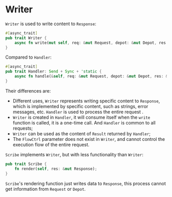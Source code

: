 # Writer

```Writer``` is used to write content to ```Response```:

```rust
#[async_trait]
pub trait Writer {
    async fn write(mut self, req: &mut Request, depot: &mut Depot, res: &mut Response);
}
````

Compared to ```Handler```:

```rust
#[async_trait]
pub trait Handler: Send + Sync + 'static {
    async fn handle(&self, req: &mut Request, depot: &mut Depot, res: &mut Response, ctrl: &mut FlowCtrl);
}
````

Their differences are:
- Different uses, ```Writer``` represents writing specific content to ```Response```, which is implemented by specific content, such as strings, error messages, etc. ```Handler``` is used to process the entire request .
- ```Writer``` is created in ```Handler```, it will consume itself when the ```write``` function is called, it is a one-time call. And ```Handler``` is common to all requests;
- ```Writer``` can be used as the content of ```Result``` returned by ```Handler```;
- The ```FlowCtrl``` parameter does not exist in ```Writer```, and cannot control the execution flow of the entire request.

```Scribe``` implements ```Writer```, but with less functionality than ```Writer```:

```rust
pub trait Scribe {
    fn render(self, res: &mut Response);
}
````

```Scribe```'s rendering function just writes data to ```Response```, this process cannot get information from ```Request``` or ```Depot```.
